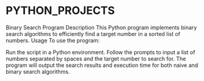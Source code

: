 # PYTHON_PROJECTS
Binary Search Program
Description
This Python program implements  binary search algorithms to efficiently find a target number in a sorted list of numbers.
Usage
To use the program:

Run the script in a Python environment.
Follow the prompts to input a list of numbers separated by spaces and the target number to search for.
The program will output the search results and execution time for both naive and binary search algorithms.
